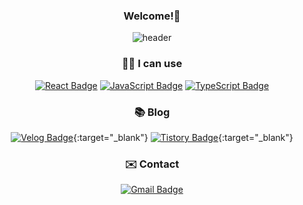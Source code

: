 <div align=center>

  <h3>Welcome!👋</h3>
  
</div>

<!--메인헤더-->
<div align=center>
  
![header](https://capsule-render.vercel.app/api?type=transparent&text=👩🏻‍💻%20Min%20Jeong%20Kim&desc=Web%20Frontend%20Developer&fontColor=141c63&color=gradient&customColorList=0,2,2,5,30&height=300&fontAlign=50&fontAlignY=40)

</div>

<!--기술스택-->

<div align=center>
  
<h3>🤸‍♀️ I can use</h3>
  
[![React Badge](https://img.shields.io/badge/React-61DAFB?style=for-the-badge&logo=React&logoColor=white)]()
[![JavaScript Badge](https://img.shields.io/badge/JavaScript-F7DF1E?style=for-the-badge&logo=JavaScript&logoColor=white)]()
[![TypeScript Badge](https://img.shields.io/badge/TypeScript-3178C6?style=for-the-badge&logo=TypeScript&logoColor=white)]()
  
</div>

<!--블로그-->
<div align=center>
  
<h3>📚 Blog</h3>
  
[![Velog Badge](http://img.shields.io/badge/Velog-20C997?style=for-the-badge&logo=Velog&logoColor=white&link=https://velog.io/@tune2654)](https://velog.io/@tune2654){:target="_blank"}
[![Tistory Badge](http://img.shields.io/badge/Tistory-000000?style=for-the-badge&logo=Tistory&logoColor=white&link=https://infinitemj.tistory.com/)](https://infinitemj.tistory.com/){:target="_blank"}
  
</div>

<!--연락-->

<div align=center>
  
<h3>✉️ Contact</h3>
  

[![Gmail Badge](https://img.shields.io/badge/Gmail-d14836?style=for-the-badge&logo=Gmail&logoColor=white&link=mailto:minnjeong.kim@gmail.com)](mailto:minnjeong.kim@gmail.com)
  
</div>
